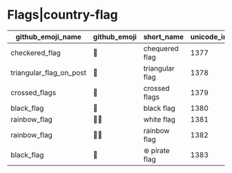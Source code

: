 # Flags|country-flag

|github_emoji_name|github_emoji|short_name|unicode_index|
|---|---|---|---|
|checkered_flag|:checkered_flag:|chequered flag|1377|
|triangular_flag_on_post|:triangular_flag_on_post:|triangular flag|1378|
|crossed_flags|:crossed_flags:|crossed flags|1379|
|black_flag|:black_flag:|black flag|1380|
|rainbow_flag|:rainbow_flag:|white flag|1381|
|rainbow_flag|:rainbow_flag:|rainbow flag|1382|
|black_flag|:black_flag:|⊛ pirate flag|1383|
